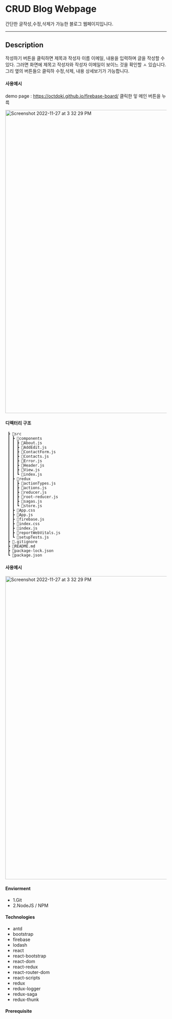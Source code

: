 # CRUD Blog Webpage 

간단한 글작성,수정,삭제가 가능한 블로그 웹페이지입니다.

-------

## Description

작성하기 버튼을 클릭하면 제목과 작성자 이름 이메일, 내용을 입력하며 글을 작성할 수 있다.
그러면 화면에 제목고 작성자와 작성자 이메일이 보이느 것을 확인할 ㅅ 있습니다.
그리 옆의 버튼들으 클릭하 수정,삭제, 내용 상세보기가 가능합니다.



#### 사용예시

demo page : https://octdoki.github.io/firebase-board/
클릭한 잏 메인 버튼을 누륵 

<img width="945" alt="Screenshot 2022-11-27 at 3 32 29 PM" src="https://user-images.githubusercontent.com/76845650/204122569-7124cb61-85a7-411d-b45c-1b12b0291dcc.png">






#### 디렉터리 구조

     ┣ 📂src
     ┃ ┣ 📂components
     ┃ ┃ ┣ 📜About.js
     ┃ ┃ ┣ 📜AddEdit.js
     ┃ ┃ ┣ 📜ContactForm.js
     ┃ ┃ ┣ 📜Contacts.js
     ┃ ┃ ┣ 📜Error.js
     ┃ ┃ ┣ 📜Header.js
     ┃ ┃ ┣ 📜View.js
     ┃ ┃ ┗ 📜index.js
     ┃ ┣ 📂redux
     ┃ ┃ ┣ 📜actionTypes.js
     ┃ ┃ ┣ 📜actions.js
     ┃ ┃ ┣ 📜reducer.js
     ┃ ┃ ┣ 📜root-reducer.js
     ┃ ┃ ┣ 📜sagas.js
     ┃ ┃ ┗ 📜store.js
     ┃ ┣ 📜App.css
     ┃ ┣ 📜App.js
     ┃ ┣ 📜firebase.js
     ┃ ┣ 📜index.css
     ┃ ┣ 📜index.js
     ┃ ┣ 📜reportWebVitals.js
     ┃ ┗ 📜setupTests.js
     ┣ 📜.gitignore
     ┣ 📜README.md
     ┣ 📜package-lock.json
     ┗ 📜package.json

 #### 사용예시
 

<img width="945" alt="Screenshot 2022-11-27 at 3 32 29 PM" src="https://user-images.githubusercontent.com/76845650/204122569-7124cb61-85a7-411d-b45c-1b12b0291dcc.png">

 
 
 #### Enviorment
   * 1.Git
   * 2.NodeJS / NPM


#### Technologies
* antd
* bootstrap 
* firebase 
* lodash 
* react
* react-bootstrap
* react-dom
* react-redux
* react-router-dom
* react-scripts
* redux
* redux-logger
* redux-saga
* redux-thunk

 #### Prerequisite
 
 

